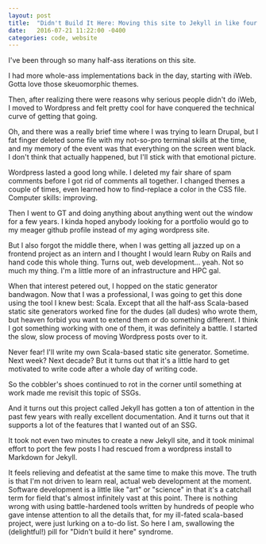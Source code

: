 ```yaml
---
layout: post
title:  "Didn't Build It Here: Moving this site to Jekyll in like four seconds"
date:   2016-07-21 11:22:00 -0400
categories: code, website
---
```


I've been through so many half-ass iterations on this site.

I had more whole-ass implementations back in the day, starting with iWeb. Gotta love those skeuomorphic themes.

Then, after realizing there were reasons why serious people didn't do iWeb, I moved to Wordpress and felt pretty
cool for have conquered the technical curve of getting that going.

Oh, and there was a really brief time where I was trying to learn Drupal, but I fat finger deleted some file
with my not-so-pro terminal skills at the time, and my memory of the event was that everything on the screen went black. I don't think
that actually happened, but I'll stick with that emotional picture.

Wordpress lasted a good long while. I deleted my fair share of spam comments before I got rid of comments all together.
I changed themes a couple of times, even learned how to find-replace a color in the CSS file. Computer skills: improving.

Then I went to GT and doing anything about anything went out the window for a few years. I kinda hoped anybody looking
for a portfolio would go to my meager github profile instead of my aging wordpress site.

But I also forgot the middle there, when I was getting all jazzed up on a frontend project as an intern and I thought I would learn Ruby on Rails and hand code this whole thing. Turns out, web development... yeah. Not so much my thing. I'm a little more of an infrastructure and HPC gal.

When that interest petered out, I hopped on the static generator bandwagon. Now that I was a professional, I was going to
get this done using the tool I knew best: Scala. Except that all the half-ass Scala-based static site generators worked
fine for the dudes (all dudes) who wrote them, but heaven forbid you want to extend them or do something different. I think I got something working with one of them, it was definitely a battle. I started the slow, slow process of moving Wordpress posts over to it.

Never fear! I'll write my own Scala-based static site generator. Sometime. Next week? Next decade? But it turns out that it's a little
hard to get motivated to write code after a whole day of writing code.

So the cobbler's shoes continued to rot in the corner until something at work made me revisit this topic of SSGs.

And it turns out this project called Jekyll has gotten a ton of attention in the past few years with really excellent
documentation. And it turns out that it supports a lot of the features that I wanted out of an SSG.

It took not even two minutes to create a new Jekyll site, and it took minimal effort to port the few posts I had rescued from a wordpress install to Markdown for Jekyll.

It feels relieving and defeatist at the same time to make this move. The truth is that I'm not driven to learn real, actual web development at the moment. Software development is a little like "art" or "science" in that it's a catchall term for field that's almost infinitely vast at this point. There is nothing wrong with using battle-hardened tools written by hundreds of people who gave intense attention to all the details that, for my ill-fated scala-based project, were just lurking on a to-do list. So here I am, swallowing the (delightful!) pill for "Didn't build it here" syndrome.
